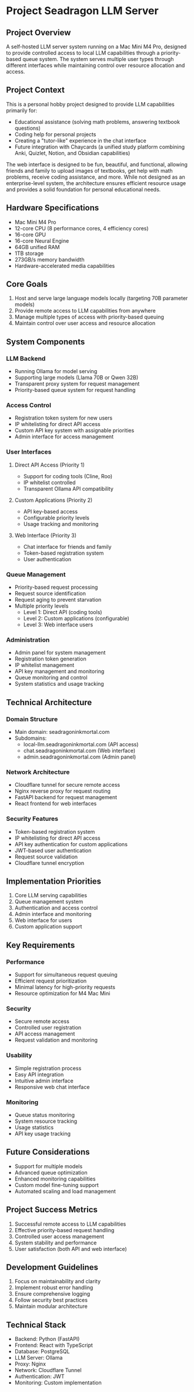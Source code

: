 # Project Seadragon LLM Server

## Project Overview
A self-hosted LLM server system running on a Mac Mini M4 Pro, designed to provide controlled access to local LLM capabilities through a priority-based queue system. The system serves multiple user types through different interfaces while maintaining control over resource allocation and access.

## Project Context
This is a personal hobby project designed to provide LLM capabilities primarily for:
- Educational assistance (solving math problems, answering textbook questions)
- Coding help for personal projects
- Creating a "tutor-like" experience in the chat interface
- Future integration with Chaycards (a unified study platform combining Anki, Quizlet, Notion, and Obsidian capabilities)

The web interface is designed to be fun, beautiful, and functional, allowing friends and family to upload images of textbooks, get help with math problems, receive coding assistance, and more. While not designed as an enterprise-level system, the architecture ensures efficient resource usage and provides a solid foundation for personal educational needs.

## Hardware Specifications
- Mac Mini M4 Pro
- 12-core CPU (8 performance cores, 4 efficiency cores)
- 16-core GPU
- 16-core Neural Engine
- 64GB unified RAM
- 1TB storage
- 273GB/s memory bandwidth
- Hardware-accelerated media capabilities

## Core Goals
1. Host and serve large language models locally (targeting 70B parameter models)
2. Provide remote access to LLM capabilities from anywhere
3. Manage multiple types of access with priority-based queuing
4. Maintain control over user access and resource allocation

## System Components

### LLM Backend
- Running Ollama for model serving
- Supporting large models (Llama 70B or Qwen 32B)
- Transparent proxy system for request management
- Priority-based queue system for request handling

### Access Control
- Registration token system for new users
- IP whitelisting for direct API access
- Custom API key system with assignable priorities
- Admin interface for access management

### User Interfaces
1. Direct API Access (Priority 1)
   - Support for coding tools (Cline, Roo)
   - IP whitelist controlled
   - Transparent Ollama API compatibility

2. Custom Applications (Priority 2)
   - API key-based access
   - Configurable priority levels
   - Usage tracking and monitoring

3. Web Interface (Priority 3)
   - Chat interface for friends and family
   - Token-based registration system
   - User authentication

### Queue Management
- Priority-based request processing
- Request source identification
- Request aging to prevent starvation
- Multiple priority levels
  - Level 1: Direct API (coding tools)
  - Level 2: Custom applications (configurable)
  - Level 3: Web interface users

### Administration
- Admin panel for system management
- Registration token generation
- IP whitelist management
- API key management and monitoring
- Queue monitoring and control
- System statistics and usage tracking

## Technical Architecture

### Domain Structure
- Main domain: seadragoninkmortal.com
- Subdomains:
  - local-llm.seadragoninkmortal.com (API access)
  - chat.seadragoninkmortal.com (Web interface)
  - admin.seadragoninkmortal.com (Admin panel)

### Network Architecture
- Cloudflare tunnel for secure remote access
- Nginx reverse proxy for request routing
- FastAPI backend for request management
- React frontend for web interfaces

### Security Features
- Token-based registration system
- IP whitelisting for direct API access
- API key authentication for custom applications
- JWT-based user authentication
- Request source validation
- Cloudflare tunnel encryption

## Implementation Priorities
1. Core LLM serving capabilities
2. Queue management system
3. Authentication and access control
4. Admin interface and monitoring
5. Web interface for users
6. Custom application support

## Key Requirements

### Performance
- Support for simultaneous request queuing
- Efficient request prioritization
- Minimal latency for high-priority requests
- Resource optimization for M4 Mac Mini

### Security
- Secure remote access
- Controlled user registration
- API access management
- Request validation and monitoring

### Usability
- Simple registration process
- Easy API integration
- Intuitive admin interface
- Responsive web chat interface

### Monitoring
- Queue status monitoring
- System resource tracking
- Usage statistics
- API key usage tracking

## Future Considerations
- Support for multiple models
- Advanced queue optimization
- Enhanced monitoring capabilities
- Custom model fine-tuning support
- Automated scaling and load management

## Project Success Metrics
1. Successful remote access to LLM capabilities
2. Effective priority-based request handling
3. Controlled user access management
4. System stability and performance
5. User satisfaction (both API and web interface)

## Development Guidelines
1. Focus on maintainability and clarity
2. Implement robust error handling
3. Ensure comprehensive logging
4. Follow security best practices
5. Maintain modular architecture

## Technical Stack
- Backend: Python (FastAPI)
- Frontend: React with TypeScript
- Database: PostgreSQL
- LLM Server: Ollama
- Proxy: Nginx
- Network: Cloudflare Tunnel
- Authentication: JWT
- Monitoring: Custom implementation